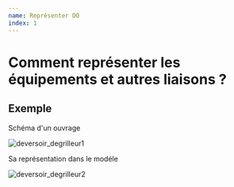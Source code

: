 ```yaml
---
name: Représenter DO
index: 1
---
```


# Comment représenter les équipements et autres liaisons ?

## Exemple 

Schéma d'un ouvrage

![deversoir_degrilleur1](https://github.com/user-attachments/assets/263d7518-a87f-43aa-8036-71f1702ba383)

Sa représentation dans le modéle

![deversoir_degrilleur2](https://github.com/user-attachments/assets/38dfcc23-ffa3-4710-aa22-739361c15318)
